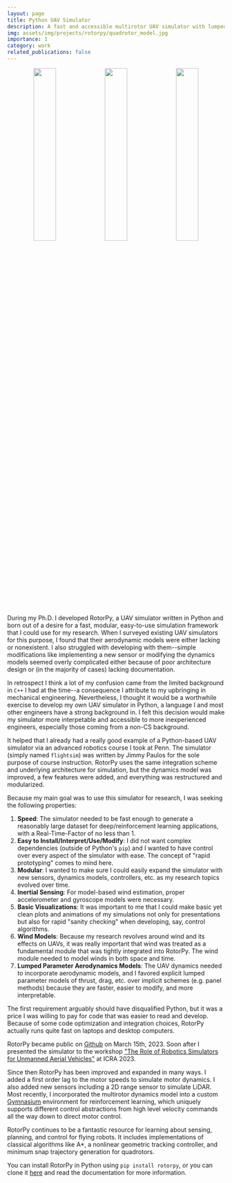 ```yaml
---
layout: page
title: Python UAV Simulator
description: A fast and accessible multirotor UAV simulator with lumped parameter aerodynamics developed for education and research. 
img: assets/img/projects/rotorpy/quadrotor_model.jpg
importance: 1
category: work
related_publications: false
---
```


<p align="center">
  <img src="https://raw.githubusercontent.com/spencerfolk/rotorpy/main/media/ppo_hover_1000k.gif" width="32%"/>
  <img src="https://raw.githubusercontent.com/spencerfolk/rotorpy/main/media/gusty.gif" width="32%"/>
  <img src="https://raw.githubusercontent.com/spencerfolk/rotorpy/main/media/minsnap.gif" width="32%"/>
</p>

During my Ph.D. I developed RotorPy, a UAV simulator written in Python and born out of a desire for a fast, modular, easy-to-use simulation framework that I could use for my research. When I surveyed existing UAV simulators for this purpose, I found that their aerodynamic models were either lacking or nonexistent. I also struggled with developing with them--simple modifications like implementing a new sensor or modifying the dynamics models seemed overly complicated either because of poor architecture design or (in the majority of cases) lacking documentation. 

In retrospect I think a lot of my confusion came from the limited background in `C++` I had at the time--a consequence I attribute to my upbringing in mechanical engineering. Nevertheless, I thought it would be a worthwhile exercise to develop my own UAV simulator in Python, a language I and most other engineers have a strong background in. I felt this decision would make my simulator more interpetable and accessible to more inexperienced engineers, especially those coming from a non-CS background. 

It helped that I already had a really good example of a Python-based UAV simulator via an advanced robotics course I took at Penn. The simulator (simply named `flightsim`) was written by Jimmy Paulos for the sole purpose of course instruction. RotorPy uses the same integration scheme and underlying architecture for simulation, but the dynamics model was improved, a few features were added, and everything was restructured and modularized. 

Because my main goal was to use this simulator for research, I was seeking the following properties: 
1. **Speed**: The simulator needed to be fast enough to generate a reasonably large dataset for deep/reinforcement learning applications, with a Real-Time-Factor of no less than 1. 
2. **Easy to Install/Interpret/Use/Modify**: I did not want complex dependencies (outside of Python's `pip`) and I wanted to have control over every aspect of the simulator with ease. The concept of "rapid prototyping" comes to mind here. 
3. **Modular**: I wanted to make sure I could easily expand the simulator with new sensors, dynamics models, controllers, etc. as my research topics evolved over time. 
4. **Inertial Sensing**: For model-based wind estimation, proper accelerometer and gyroscope models were necessary. 
5. **Basic Visualizations**: It was important to me that I could make basic yet clean plots and animations of my simulations not only for presentations but also for rapid "sanity checking" when developing, say, control algorithms. 
6. **Wind Models**: Because my research revolves around wind and its effects on UAVs, it was really important that wind was treated as a fundamental module that was tightly integrated into RotorPy. The wind module needed to model winds in both space and time.
7. **Lumped Parameter Aerodynamics Models**: The UAV dynamics needed to incorporate aerodynamic models, and I favored explicit lumped parameter models of thrust, drag, etc. over implicit schemes (e.g. panel methods) because they are faster, easier to modify, and more interpretable. 

The first requirement arguably should have disqualified Python, but it was a price I was willing to pay for code that was easier to read and develop. Because of some code optimization and integration choices, RotorPy actually runs quite fast on laptops and desktop computers. 

RotorPy became public on [Github](https://github.com/spencerfolk/rotorpy) on March 15th, 2023. Soon after I presented the simulator to the workshop ["The Role of Robotics Simulators for Unmanned Aerial Vehicles"](https://imrclab.github.io/workshop-uav-sims-icra2023/) at ICRA 2023. 

Since then RotorPy has been improved and expanded in many ways. I added a first order lag to the motor speeds to simulate motor dynamics. I also added new sensors including a 2D range sensor to simulate LiDAR. Most recently, I incorporated the multirotor dynamics model into a custom [Gymnasium](https://github.com/Farama-Foundation/Gymnasium) environment for reinforcement learning, which uniquely supports different control abstractions from high level velocity commands all the way down to direct motor control. 

RotorPy continues to be a fantastic resource for learning about sensing, planning, and control for flying robots. It includes implementations of classical algorithms like A*, a nonlinear geometric tracking controller, and minimum snap trajectory generation for quadrotors. 

You can install RotorPy in Python using `pip install rotorpy`, or you can clone it [here](https://github.com/spencerfolk/rotorpy) and read the documentation for more information. 